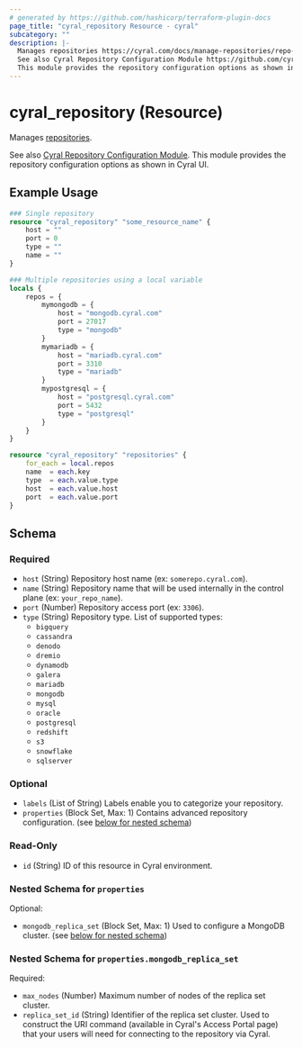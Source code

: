 ```yaml
---
# generated by https://github.com/hashicorp/terraform-plugin-docs
page_title: "cyral_repository Resource - cyral"
subcategory: ""
description: |-
  Manages repositories https://cyral.com/docs/manage-repositories/repo-track.
  See also Cyral Repository Configuration Module https://github.com/cyralinc/terraform-cyral-repository-config.
  This module provides the repository configuration options as shown in Cyral UI.
---
```


# cyral_repository (Resource)

Manages [repositories](https://cyral.com/docs/manage-repositories/repo-track).

See also [Cyral Repository Configuration Module](https://github.com/cyralinc/terraform-cyral-repository-config).
This module provides the repository configuration options as shown in Cyral UI.

## Example Usage

```terraform
### Single repository
resource "cyral_repository" "some_resource_name" {
    host = ""
    port = 0
    type = ""
    name = ""
}

### Multiple repositories using a local variable
locals {
    repos = {
        mymongodb = {
            host = "mongodb.cyral.com"
            port = 27017
            type = "mongodb"
        }
        mymariadb = {
            host = "mariadb.cyral.com"
            port = 3310
            type = "mariadb"
        }
        mypostgresql = {
            host = "postgresql.cyral.com"
            port = 5432
            type = "postgresql"
        }
    }
}

resource "cyral_repository" "repositories" {
    for_each = local.repos
    name  = each.key
    type  = each.value.type
    host  = each.value.host
    port  = each.value.port
}
```

<!-- schema generated by tfplugindocs -->

## Schema

### Required

- `host` (String) Repository host name (ex: `somerepo.cyral.com`).
- `name` (String) Repository name that will be used internally in the control plane (ex: `your_repo_name`).
- `port` (Number) Repository access port (ex: `3306`).
- `type` (String) Repository type. List of supported types:
  - `bigquery`
  - `cassandra`
  - `denodo`
  - `dremio`
  - `dynamodb`
  - `galera`
  - `mariadb`
  - `mongodb`
  - `mysql`
  - `oracle`
  - `postgresql`
  - `redshift`
  - `s3`
  - `snowflake`
  - `sqlserver`

### Optional

- `labels` (List of String) Labels enable you to categorize your repository.
- `properties` (Block Set, Max: 1) Contains advanced repository configuration. (see [below for nested schema](#nestedblock--properties))

### Read-Only

- `id` (String) ID of this resource in Cyral environment.

<a id="nestedblock--properties"></a>

### Nested Schema for `properties`

Optional:

- `mongodb_replica_set` (Block Set, Max: 1) Used to configure a MongoDB cluster. (see [below for nested schema](#nestedblock--properties--mongodb_replica_set))

<a id="nestedblock--properties--mongodb_replica_set"></a>

### Nested Schema for `properties.mongodb_replica_set`

Required:

- `max_nodes` (Number) Maximum number of nodes of the replica set cluster.
- `replica_set_id` (String) Identifier of the replica set cluster. Used to construct the URI command (available in Cyral's Access Portal page) that your users will need for connecting to the repository via Cyral.

